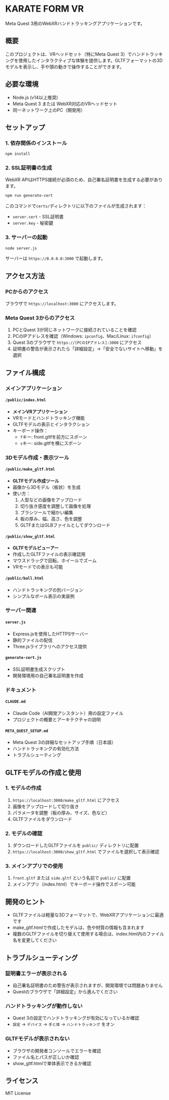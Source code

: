 # KARATE FORM VR

Meta Quest 3用のWebXRハンドトラッキングアプリケーションです。

## 概要

このプロジェクトは、VRヘッドセット（特にMeta Quest 3）でハンドトラッキングを使用したインタラクティブな体験を提供します。GLTFフォーマットの3Dモデルを表示し、手や頭の動きで操作することができます。

## 必要な環境

- Node.js (v14以上推奨)
- Meta Quest 3 または WebXR対応のVRヘッドセット
- 同一ネットワーク上のPC（開発用）

## セットアップ

### 1. 依存関係のインストール

```bash
npm install
```

### 2. SSL証明書の生成

WebXR APIはHTTPS接続が必須のため、自己署名証明書を生成する必要があります。

```bash
npm run generate-cert
```

このコマンドで`certs/`ディレクトリに以下のファイルが生成されます：
- `server.cert` - SSL証明書
- `server.key` - 秘密鍵

### 3. サーバーの起動

```bash
node server.js
```

サーバーは `https://0.0.0.0:3000` で起動します。

## アクセス方法

### PCからのアクセス
ブラウザで `https://localhost:3000` にアクセスします。

### Meta Quest 3からのアクセス
1. PCとQuest 3が同じネットワークに接続されていることを確認
2. PCのIPアドレスを確認（Windows: `ipconfig`、Mac/Linux: `ifconfig`）
3. Quest 3のブラウザで `https://[PCのIPアドレス]:3000` にアクセス
4. 証明書の警告が表示されたら「詳細設定」→「安全でないサイトへ移動」を選択

## ファイル構成

### メインアプリケーション

#### `/public/index.html`
- **メインVRアプリケーション**
- VRモードとハンドトラッキング機能
- GLTFモデルの表示とインタラクション
- キーボード操作：
  - `f`キー: front.gltfを前方にスポーン
  - `s`キー: side.gltfを横にスポーン

### 3Dモデル作成・表示ツール

#### `/public/make_gltf.html`
- **GLTFモデル作成ツール**
- 画像から3Dモデル（板状）を生成
- 使い方：
  1. 人型などの画像をアップロード
  2. 切り抜き感度を調整して画像を処理
  3. ブラシツールで細かい編集
  4. 板の厚み、幅、高さ、色を調整
  5. GLTFまたはGLBファイルとしてダウンロード

#### `/public/show_gltf.html`
- **GLTFモデルビューアー**
- 作成したGLTFファイルの表示確認用
- マウスドラッグで回転、ホイールでズーム
- VRモードでの表示も可能

#### `/public/ball.html`
- ハンドトラッキングの別バージョン
- シンプルなボール表示の実装例

### サーバー関連

#### `server.js`
- Express.jsを使用したHTTPSサーバー
- 静的ファイルの配信
- Three.jsライブラリへのアクセス提供

#### `generate-cert.js`
- SSL証明書生成スクリプト
- 開発環境用の自己署名証明書を作成

### ドキュメント

#### `CLAUDE.md`
- Claude Code（AI開発アシスタント）用の設定ファイル
- プロジェクトの概要とアーキテクチャの説明

#### `META_QUEST_SETUP.md`
- Meta Quest 3の詳細なセットアップ手順（日本語）
- ハンドトラッキングの有効化方法
- トラブルシューティング

## GLTFモデルの作成と使用

### 1. モデルの作成
1. `https://localhost:3000/make_gltf.html` にアクセス
2. 画像をアップロードして切り抜き
3. パラメータを調整（板の厚み、サイズ、色など）
4. GLTFファイルをダウンロード

### 2. モデルの確認
1. ダウンロードしたGLTFファイルを `public/` ディレクトリに配置
2. `https://localhost:3000/show_gltf.html` でファイルを選択して表示確認

### 3. メインアプリでの使用
1. `front.gltf` または `side.gltf` という名前で `public/` に配置
2. メインアプリ（index.html）でキーボード操作でスポーン可能

## 開発のヒント

- GLTFファイルは軽量な3Dフォーマットで、WebXRアプリケーションに最適です
- make_gltf.htmlで作成したモデルは、色や材質の情報も含まれます
- 複数のGLTFファイルを切り替えて使用する場合は、index.html内のファイル名を変更してください

## トラブルシューティング

### 証明書エラーが表示される
- 自己署名証明書のため警告が表示されますが、開発環境では問題ありません
- Questのブラウザで「詳細設定」から進んでください

### ハンドトラッキングが動作しない
- Quest 3の設定でハンドトラッキングが有効になっているか確認
- `設定` → `デバイス` → `手と体` → `ハンドトラッキング` をオン

### GLTFモデルが表示されない
- ブラウザの開発者コンソールでエラーを確認
- ファイル名とパスが正しいか確認
- show_gltf.htmlで単体表示できるか確認

## ライセンス

MIT License